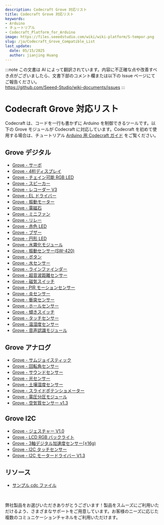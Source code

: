 ```yaml
---
description: Codecraft Grove 対応リスト
title: Codecraft Grove 対応リスト
keywords:
- Arduino
- チュートリアル
- Codecraft_Platform_for_Arduino
image: https://files.seeedstudio.com/wiki/wiki-platform/S-tempor.png
slug: /ja/Codecraft_Grove_Compatible_List
last_update:
  date: 05/15/2025
  author: jianjing Huang
---
```

:::note
この文書は AI によって翻訳されています。内容に不正確な点や改善すべき点がございましたら、文書下部のコメント欄または以下の Issue ページにてご報告ください。  
https://github.com/Seeed-Studio/wiki-documents/issues
:::

# Codecraft Grove 対応リスト

Codecraft は、コードを一行も書かずに Arduino を制御できるツールです。以下の Grove モジュールが Codecraft に対応しています。Codecraft を初めて使用する場合は、チュートリアル [Arduino 用 Codecraft ガイド](https://wiki.seeedstudio.com/Guide_for_Codecraft_using_Arduino/) をご覧ください。

## Grove デジタル

- [Grove - サーボ](https://wiki.seeedstudio.com/Grove-Servo/)
- [Grove - 4桁ディスプレイ](https://wiki.seeedstudio.com/Grove-4-Digit_Display/)
- [Grove - チェイン可能 RGB LED](https://wiki.seeedstudio.com/Grove-Chainable_RGB_LED/)
- [Grove - スピーカー](https://wiki.seeedstudio.com/Grove-Speaker/)
- [Grove - レコーダー V3](https://wiki.seeedstudio.com/Grove-Recorder_v3.0/)
- [Grove - EL ドライバー](https://wiki.seeedstudio.com/Grove-EL_Driver/)
- [Grove - 振動モーター](https://wiki.seeedstudio.com/Grove-Vibration_Motor/)
- [Grove - 電磁石](https://wiki.seeedstudio.com/Grove-Electromagnet/)
- [Grove - ミニファン](https://wiki.seeedstudio.com/Grove-Mini_Fan/)
- [Grove - リレー](https://wiki.seeedstudio.com/Grove-Relay/)
- [Grove - 赤色 LED](https://wiki.seeedstudio.com/Grove-Red_LED/)
- [Grove - ブザー](https://wiki.seeedstudio.com/Grove-Buzzer/)
- [Grove - 円形 LED](https://wiki.seeedstudio.com/Grove-Circular_LED/)
- [Grove - 水霧化モジュール](https://wiki.seeedstudio.com/Grove-Water_Atomization/)
- [Grove - 振動センサー(SW-420)](https://wiki.seeedstudio.com/Grove-Vibration_Sensor_SW-420/)
- [Grove - ボタン](https://wiki.seeedstudio.com/Grove-Button/)
- [Grove - 水センサー](https://wiki.seeedstudio.com/Grove-Water_Sensor/)
- [Grove - ラインファインダー](https://wiki.seeedstudio.com/Grove-Line_Finder/)
- [Grove - 超音波距離センサー](https://wiki.seeedstudio.com/Grove-Ultrasonic_Ranger/)
- [Grove - 磁気スイッチ](https://wiki.seeedstudio.com/Grove-Magnetic_Switch/)
- [Grove - PIR モーションセンサー](https://wiki.seeedstudio.com/Grove-PIR_Motion_Sensor/)
- [Grove - 炎センサー](https://wiki.seeedstudio.com/Grove-Flame_Sensor/)
- [Grove - 衝突センサー](https://wiki.seeedstudio.com/Grove-Collision_Sensor/)
- [Grove - ホールセンサー](https://wiki.seeedstudio.com/Grove-Hall_Sensor/)
- [Grove - 傾きスイッチ](https://wiki.seeedstudio.com/Grove-Tilt_Switch/)
- [Grove - タッチセンサー](https://wiki.seeedstudio.com/Grove-Touch_Sensor/)
- [Grove - 温湿度センサー](https://wiki.seeedstudio.com/Grove-TemperatureAndHumidity_Sensor/)
- [Grove - 音声認識モジュール](https://wiki.seeedstudio.com/Grove-Speech_Recognizer/)

## Grove アナログ

- [Grove - サムジョイスティック](https://wiki.seeedstudio.com/Grove-Thumb_Joystick/)
- [Grove - 回転角センサー](https://wiki.seeedstudio.com/Grove-Rotary_Angle_Sensor/)
- [Grove - サウンドセンサー](https://wiki.seeedstudio.com/Grove-Sound_Sensor/)
- [Grove - 光センサー](https://wiki.seeedstudio.com/Grove-Light_Sensor/)
- [Grove - 土壌湿度センサー](https://wiki.seeedstudio.com/Grove-Moisture_Sensor/)
- [Grove - スライドポテンショメーター](https://wiki.seeedstudio.com/Grove-Slide_Potentiometer/)
- [Grove - 電圧分圧モジュール](https://wiki.seeedstudio.com/Grove-Voltage_Divider/)
- [Grove - 空気質センサー v1.3](https://wiki.seeedstudio.com/Grove-Air_Quality_Sensor_v1.3/)

## Grove I2C

- [Grove - ジェスチャー V1.0](https://wiki.seeedstudio.com/Grove-Gesture_v1.0/)
- [Grove - LCD RGB バックライト](https://wiki.seeedstudio.com/Grove-LCD_RGB_Backlight/)
- [Grove - 3軸デジタル加速度センサー(±16g)](https://wiki.seeedstudio.com/Grove-3-Axis_Digital_Accelerometer-16g/)
- [Grove - I2C タッチセンサー](https://wiki.seeedstudio.com/Grove-I2C_Touch_Sensor/)
- [Grove - I2C モータードライバー V1.3](https://wiki.seeedstudio.com/Grove-I2C_Motor_Driver_V1.3/)

## リソース

- [サンプル cdc ファイル](https://github.com/SeeedDocument/Codecraft_Grove_Compatible)
<br />

弊社製品をお選びいただきありがとうございます！製品をスムーズにご利用いただけるよう、さまざまなサポートをご用意しています。お客様のニーズに応じた複数のコミュニケーションチャネルをご利用いただけます。

<div class="button_tech_support_container">
<a href="https://forum.seeedstudio.com/" class="button_forum"></a> 
<a href="https://www.seeedstudio.com/contacts" class="button_email"></a>
</div>

<div class="button_tech_support_container">
<a href="https://discord.gg/eWkprNDMU7" class="button_discord"></a> 
<a href="https://github.com/Seeed-Studio/wiki-documents/discussions/69" class="button_discussion"></a>
</div>